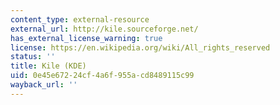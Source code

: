 ```yaml
---
content_type: external-resource
external_url: http://kile.sourceforge.net/
has_external_license_warning: true
license: https://en.wikipedia.org/wiki/All_rights_reserved
status: ''
title: Kile (KDE)
uid: 0e45e672-24cf-4a6f-955a-cd8489115c99
wayback_url: ''
---
```

